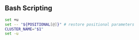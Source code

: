 ## Bash Scripting

```bash
set +u
set -- "${POSITIONAL[@]}" # restore positional parameters
CLUSTER_NAME="$1"
set -u
```
